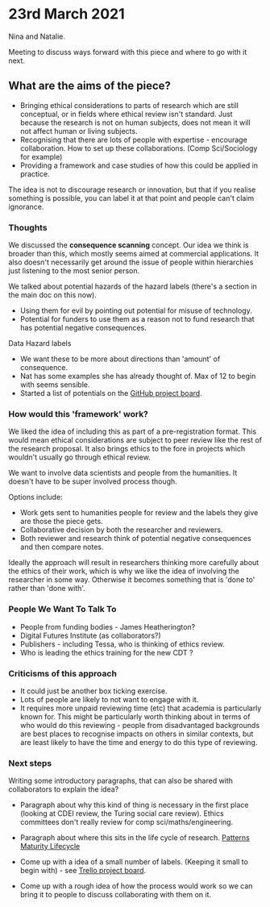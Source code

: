 # 23rd March 2021

Nina and Natalie.

Meeting to discuss ways forward with this piece and where to go with it next.

## What are the aims of the piece?

- Bringing ethical considerations to parts of research which are still conceptual, or in fields where ethical review isn't standard. Just because the research is not on human subjects, does not mean it will not affect human or living subjects.
- Recognising that there are lots of people with expertise - encourage collaboration. How to set up these collaborations. (Comp Sci/Sociology for example)
- Providing a framework and case studies of how this could be applied in practice.

The idea is not to discourage research or innovation, but that if you realise something is possible, you can label it at that point and people can't claim ignorance.

### Thoughts

We discussed the **consequence scanning** concept. Our idea we think is broader than this, which mostly seems aimed at commercial applications. It also doesn't necessarily get around the issue of people within hierarchies just listening to the most senior person.

We talked about potential hazards of the hazard labels (there's a section in the main doc on this now).

- Using them for evil by pointing out potential for misuse of technology.
- Potential for funders to use them as a reason not to fund research that has potential negative consequences.

Data Hazard labels

- We want these to be more about directions than 'amount' of consequence.
- Nat has some examples she has already thought of. Max of 12 to begin with seems sensible.
- Started a list of potentials on the [GitHub project board](https://github.com/very-good-science/data-hazards/projects/1).

### How would this 'framework' work?

We liked the idea of including this as part of a pre-registration format. This would mean ethical considerations are subject to peer review like the rest of the research proposal. It also brings ethics to the fore in projects which wouldn't usually go through ethical review.

We want to involve data scientists and people from the humanities. It doesn't have to be super involved process though.

Options include:

- Work gets sent to humanities people for review and the labels they give are those the piece gets.
- Collaborative decision by both the researcher and reviewers.
- Both reviewer and research think of potential negative consequences and then compare notes.

Ideally the approach will result in researchers thinking more carefully about the ethics of their work, which is why we like the idea of involving the researcher in some way. Otherwise it becomes something that is 'done to' rather than 'done with'.

### People We Want To Talk To

- People from funding bodies - James Heatherington?
- Digital Futures Institute (as collaborators?)
- Publishers - including Tessa, who is thinking of ethics review.
- Who is leading the ethics training for the new CDT ?

### Criticisms of this approach

- It could just be another box ticking exercise.
- Lots of people are likely to not want to engage with it.
- It requires more unpaid reviewing time (etc) that academia is particularly known for. This might be particularly worth thinking about in terms of who would do this reviewing - people from disadvantaged backgrounds are best places to recognise impacts on others in similar contexts, but are least likely to have the time and energy to do this type of reviewing.

### Next steps

Writing some introductory paragraphs, that can also be shared with collaborators to explain the idea?

- Paragraph about why this kind of thing is necessary in the first place (looking at CDEI review, the Turing social care review). Ethics committees don't really review for comp sci/maths/engineering.
- Paragraph about where this sits in the life cycle of research. [Patterns Maturity Lifecycle](https://www.cell.com/patterns/dsml)

- Come up with a idea of a small number of labels. (Keeping it small to begin with) - see [Trello project board](https://github.com/very-good-science/data-hazards/projects/1).

- Come up with a rough idea of how the process would work so we can bring it to people to discuss collaborating with them on it.
